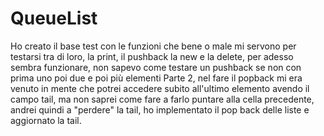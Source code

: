# QueueList
Ho creato il base test con le funzioni che bene o male mi servono per testarsi tra di loro, la print, il pushback la new e la delete, per adesso sembra funzionare, non sapevo come testare un pushback se non con prima uno poi due e poi più elementi
Parte 2, nel fare il popback mi era venuto in mente che potrei accedere subito all'ultimo elemento avendo il campo tail, ma non saprei come fare a farlo puntare alla cella precedente, andrei quindi a "perdere" la tail, ho implementato il pop back delle liste e aggiornato la tail.
